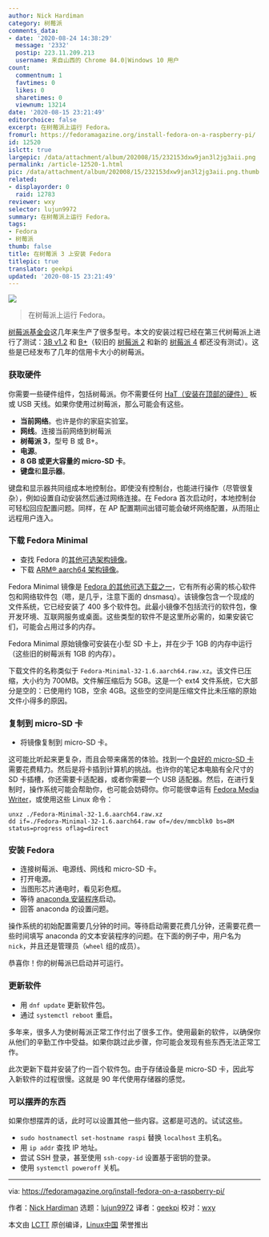 ```yaml
---
author: Nick Hardiman
category: 树莓派
comments_data:
- date: '2020-08-24 14:38:29'
  message: '2332'
  postip: 223.11.209.213
  username: 来自山西的 Chrome 84.0|Windows 10 用户
count:
  commentnum: 1
  favtimes: 0
  likes: 0
  sharetimes: 0
  viewnum: 13214
date: '2020-08-15 23:21:49'
editorchoice: false
excerpt: 在树莓派上运行 Fedora。
fromurl: https://fedoramagazine.org/install-fedora-on-a-raspberry-pi/
id: 12520
islctt: true
largepic: /data/attachment/album/202008/15/232153dxw9jan3l2jg3aii.png
permalink: /article-12520-1.html
pic: /data/attachment/album/202008/15/232153dxw9jan3l2jg3aii.png.thumb.jpg
related:
- displayorder: 0
  raid: 12783
reviewer: wxy
selector: lujun9972
summary: 在树莓派上运行 Fedora。
tags:
- Fedora
- 树莓派
thumb: false
title: 在树莓派 3 上安装 Fedora
titlepic: true
translator: geekpi
updated: '2020-08-15 23:21:49'
---
```


![](/data/attachment/album/202008/15/232153dxw9jan3l2jg3aii.png)



> 
> 在树莓派上运行 Fedora。
> 
> 
> 


[树莓派基金会](https://www.raspberrypi.org/about/)这几年来生产了很多型号。本文的安装过程已经在第三代树莓派上进行了测试：[3B v1.2](https://www.raspberrypi.org/products/raspberry-pi-3-model-b/) 和 [B+](https://www.raspberrypi.org/products/raspberry-pi-3-model-b-plus/)（较旧的 [树莓派 2](https://www.raspberrypi.org/products/raspberry-pi-2-model-b/) 和新的 [树莓派 4](https://www.raspberrypi.org/products/raspberry-pi-4-model-b/) 都还没有测试）。这些是已经发布了几年的信用卡大小的树莓派。


### 获取硬件


你需要一些硬件组件，包括树莓派。你不需要任何 [HaT（安装在顶部的硬件）](https://www.raspberrypi.org/blog/introducing-raspberry-pi-hats/) 板或 USB 天线。如果你使用过树莓派，那么可能会有这些。


* **当前网络**。也许是你的家庭实验室。
* **网线**。连接当前网络到树莓派
* **树莓派 3**，型号 B 或 B+。
* **电源**。
* **8 GB 或更大容量的 micro-SD 卡**。
* **键盘**和**显示器**。


键盘和显示器共同组成本地控制台。即使没有控制台，也能进行操作（尽管很复杂），例如设置自动安装然后通过网络连接。在 Fedora 首次启动时，本地控制台可轻松回应配置问题。同样，在 AP 配置期间出错可能会破坏网络配置，从而阻止远程用户连入。


### 下载 Fedora Minimal


* 查找 Fedora 的[其他可选架构镜像](https://alt.fedoraproject.org/alt/)。
* 下载 [ARM® aarch64 架构镜像](https://download.fedoraproject.org/pub/fedora-secondary/releases/32/Spins/aarch64/images/Fedora-Minimal-32-1.6.aarch64.raw.xz)。


Fedora Minimal 镜像是 [Fedora 的其他可选下载之一](https://alt.fedoraproject.org/)，它有所有必需的核心软件包和网络软件包（嗯，是几乎，注意下面的 dnsmasq）。该镜像包含一个现成的文件系统，它已经安装了 400 多个软件包。此最小镜像不包括流行的软件包，像开发环境、互联网服务或桌面。这些类型的软件不是这里所必需的，如果安装它们，可能会占用过多的内存。


Fedora Minimal 原始镜像可安装在小型 SD 卡上，并在少于 1GB 的内存中运行（这些旧的树莓派有 1GB 的内存）。


下载文件的名称类似于 `Fedora-Minimal-32-1.6.aarch64.raw.xz`。该文件已压缩，大小约为 700MB。文件解压缩后为 5GB。这是一个 ext4 文件系统，它大部分是空的：已使用约 1GB，空余 4GB。这些空的空间是压缩文件比未压缩的原始文件小得多的原因。


### 复制到 micro-SD 卡


* 将镜像复制到 micro-SD 卡。


这可能比听起来更复杂，而且会带来痛苦的体验。找到一个[良好的 micro-SD 卡](https://www.jeffgeerling.com/blog/2019/raspberry-pi-microsd-card-performance-comparison-2019)需要花费精力。然后是将卡插到计算机的挑战。也许你的笔记本电脑有全尺寸的 SD 卡插槽，你还需要卡适配器，或者你需要一个 USB 适配器。然后，在进行复制时，操作系统可能会帮助你，也可能会妨碍你。你可能很幸运有 [Fedora Media Writer](https://fedoramagazine.org/make-fedora-usb-stick/)，或使用这些 Linux 命令：



```
unxz ./Fedora-Minimal-32-1.6.aarch64.raw.xz
dd if=./Fedora-Minimal-32-1.6.aarch64.raw of=/dev/mmcblk0 bs=8M status=progress oflag=direct

```

### 安装 Fedora


* 连接树莓派、电源线、网线和 micro-SD 卡。
* 打开电源。
* 当图形芯片通电时，看见彩色框。
* 等待 [anaconda 安装程序](https://fedoraproject.org/wiki/Anaconda)启动。
* 回答 anaconda 的设置问题。


操作系统的初始配置需要几分钟的时间。等待启动需要花费几分钟，还需要花费一些时间填写 anaconda 的文本安装程序的问题。在下面的例子中，用户名为 `nick`，并且还是管理员（`wheel` 组的成员）。


恭喜你！你的树莓派已启动并可运行。


### 更新软件


* 用 `dnf update` 更新软件包。
* 通过 `systemctl reboot` 重启。


多年来，很多人为使树莓派正常工作付出了很多工作。使用最新的软件，以确保你从他们的辛勤工作中受益。如果你跳过此步骤，你可能会发现有些东西无法正常工作。


此次更新下载并安装了约一百个软件包。由于存储设备是 micro-SD 卡，因此写入新软件的过程很慢。这就是 90 年代使用存储器的感觉。


### 可以摆弄的东西


如果你想摆弄的话，此时可以设置其他一些内容。这都是可选的。试试这些。


* `sudo hostnamectl set-hostname raspi` 替换 `localhost` 主机名。
* 用 `ip addr` 查找 IP 地址。
* 尝试 SSH 登录，甚至使用 `ssh-copy-id` 设置基于密钥的登录。
* 使用 `systemctl poweroff` 关机。




---


via: <https://fedoramagazine.org/install-fedora-on-a-raspberry-pi/>


作者：[Nick Hardiman](https://fedoramagazine.org/author/nickhardiman/) 选题：[lujun9972](https://github.com/lujun9972) 译者：[geekpi](https://github.com/geekpi) 校对：[wxy](https://github.com/wxy)


本文由 [LCTT](https://github.com/LCTT/TranslateProject) 原创编译，[Linux中国](https://linux.cn/) 荣誉推出